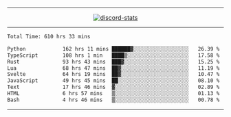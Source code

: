 <a href="https://www.github.com/ripavoid" target="_blank" rel="noreferrer">

-------

<div align='center'>
    <a href='https://discordapp.com/users/825178146797518881'>
        <img align='center' alt='discord-stats' src='https://api.discord-status.me/825178146797518881?nitro&boost=4&gradient=%231e0b1a%2C%23000000%2C%23000000%2C%23160316'></img>
    </a>
</div>

-------

<!--START_SECTION:waka-->

```txt
Total Time: 610 hrs 33 mins

Python            162 hrs 11 mins ██████▓░░░░░░░░░░░░░░░░░░   26.39 %
TypeScript        108 hrs 1 min   ████▒░░░░░░░░░░░░░░░░░░░░   17.58 %
Rust              93 hrs 43 mins  ███▓░░░░░░░░░░░░░░░░░░░░░   15.25 %
Lua               68 hrs 47 mins  ██▓░░░░░░░░░░░░░░░░░░░░░░   11.19 %
Svelte            64 hrs 19 mins  ██▓░░░░░░░░░░░░░░░░░░░░░░   10.47 %
JavaScript        49 hrs 45 mins  ██░░░░░░░░░░░░░░░░░░░░░░░   08.10 %
Text              17 hrs 46 mins  ▓░░░░░░░░░░░░░░░░░░░░░░░░   02.89 %
HTML              6 hrs 57 mins   ▒░░░░░░░░░░░░░░░░░░░░░░░░   01.13 %
Bash              4 hrs 46 mins   ▒░░░░░░░░░░░░░░░░░░░░░░░░   00.78 %
```

<!--END_SECTION:waka-->

-------
